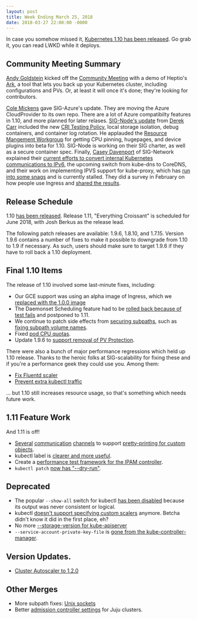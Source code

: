 ```yaml
---
layout: post
title: Week Ending March 25, 2018
date: 2018-03-27 22:00:00 -0000
---
```


In case you somehow missed it, [Kubernetes 1.10 has been released](http://blog.kubernetes.io/2018/03/kubernetes-1.10-stabilizing-storage-security-networking.html).  Go grab it, you can read LWKD while it deploys.

## Community Meeting Summary

[Andy Goldstein](https://github.com/ncdc) kicked off the [Community Meeting](https://docs.google.com/document/d/1VQDIAB0OqiSjIHI8AWMvSdceWhnz56jNpZrLs6o7NJY) with a demo of Heptio's [Ark](https://github.com/heptio/ark), a tool that lets you back up your Kubernetes cluster, including configurations and PVs.  Or, at least it will once it's done; they're looking for contributors.  

[Cole Mickens](https://github.com/colemickens) gave SIG-Azure's update. They are moving the Azure CloudProvider to its own repo.  There are a lot of Azure compatibilty features in 1.10, and more planned for later relases.  [SIG-Node's update](https://docs.google.com/presentation/d/1P267xBGQtLprbVV-XStpVt8c-um6NqBmQLEIOKhmJAs/edit?usp=sharing) from [Derek Carr](https://github.com/derekwaynecarr) included the new [CRI Testing Policy](https://github.com/kubernetes/community/blob/master/contributors/devel/cri-testing-policy.md), local storage isolation, debug containers, and container log rotation.  He applauded the [Resource Mangement Workgroup](https://github.com/kubernetes/community/tree/master/wg-resource-management) for getting CPU pinning, hugepages, and device plugins into beta for 1.10.  SIG-Node is working on their SIG charter, as well as a secure container spec.  Finally, [Casey Davenport](https://github.com/caseydavenport) of SIG-Network explained their [current efforts to convert internal Kubernetes communications to IPv6](https://github.com/kubernetes/features/issues/508), the upcoming switch from kube-dns to CoreDNS, and their work on implementing IPVS support for kube-proxy, which has [run into some snags](https://github.com/kubernetes/kubernetes/issues?q=is%3Aopen+is%3Aissue+label%3Aarea%2Fipvs) and is currently stalled.  They did a survey in February on how people use Ingress and [shared the results](https://github.com/bowei/k8s-ingress-survey-2018).


## Release Schedule

1.10 [has been released](http://blog.kubernetes.io/2018/03/kubernetes-1.10-stabilizing-storage-security-networking.html).  Release 1.11, "Everything Croissant" is scheduled for June 2018, with Josh Berkus as the release lead.

The following patch releases are available: 1.9.6, 1.8.10, and 1.7.15.  Version 1.9.6 contains a number of fixes to make it possible to downgrade from 1.10 to 1.9 if necessary.  As such, users should make sure to target 1.9.6 if they have to roll back a 1.10 deployment.

## Final 1.10 Items

The release of 1.10 involved some last-minute fixes, including:

* Our GCE support was using an alpha image of Ingress, which we [replaced with the 1.0.0 image](https://github.com/kubernetes/kubernetes/pull/61302)
* The Daemonset Scheduling feature had to be [rolled back because of test fails](https://github.com/kubernetes/kubernetes/pull/61411) and postponed to 1.11.
* We continue to patch side effects from [securing subpaths](https://groups.google.com/forum/#!topic/kubernetes-announce/6sNHO_jyBzE), such as [fixing subpath volume names](https://github.com/kubernetes/kubernetes/pull/61373).
* Fixed [pod CPU quotas](https://github.com/kubernetes/kubernetes/pull/61294).
* Update 1.9.6 to [support removal of PV Protection](https://github.com/kubernetes/kubernetes/pull/61370).

There were also a bunch of major performance regressions which held up 1.10 release.  Thanks to the heroic folks at SIG-scalability for fixing these and if you're a performance geek they could use you. Among them:

* [Fix Fluentd scaler](https://github.com/kubernetes/kubernetes/pull/61225)
* [Prevent extra kubectl traffic](https://github.com/GoogleCloudPlatform/k8s-stackdriver/pull/125)

... but 1.10 still increases resource usage, so that's something which needs future work.

## 1.11 Feature Work

And 1.11 is off!

* [Several](https://github.com/kubernetes/kubernetes/pull/61501) [communication](https://github.com/kubernetes/kubernetes/pull/61496) [channels](https://github.com/kubernetes/kubernetes/pull/61440) to support [pretty-printing for custom objects](https://docs.google.com/document/d/19ZZFVe9oD1KQmk5uExggRWtRl_hKGfYnBXvHZJlgEro/edit#).
* kubectl label is [clearer and more useful](https://github.com/kubernetes/kubernetes/pull/58353).
* Create a [performance test framework for the IPAM controller](https://github.com/kubernetes/kubernetes/pull/61143).
* `kubectl patch` [now has "--dry-run"](https://github.com/kubernetes/kubernetes/pull/60675).

## Deprecated

* The popular `--show-all` switch for kubectl [has been disabled](https://github.com/kubernetes/kubernetes/pull/60793) because its output was never consistent or logical.
* kubectl [doesn't support specifying custom scalers](https://github.com/kubernetes/kubernetes/pull/60455) anymore.  Betcha didn't know it did in the first place, eh?
* No more [--storage-version for kube-apiserver](https://github.com/kubernetes/kubernetes/pull/61453)
* `--service-account-private-key-file` is [gone from the kube-controller-manager](https://github.com/kubernetes/kubernetes/pull/60875).

## Version Updates.

* [Cluster Autoscaler to 1.2.0](https://github.com/kubernetes/kubernetes/pull/61561)

## Other Merges

* More subpath fixes: [Unix sockets](https://github.com/kubernetes/kubernetes/pull/61480)
* Better [admission controller settings](https://github.com/kubernetes/kubernetes/pull/61427) for Juju clusters.
